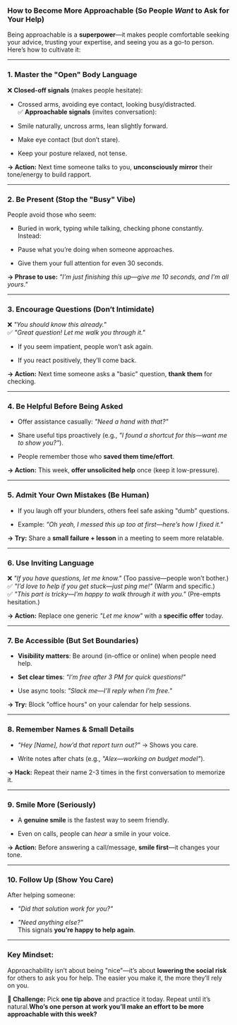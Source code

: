 ### **How to Become More Approachable (So People _Want_ to Ask for Your Help)**

Being approachable is a **superpower**—it makes people comfortable seeking your advice, trusting your expertise, and seeing you as a go-to person. Here’s how to cultivate it:

* * *

### **1\. Master the "Open" Body Language**

❌ **Closed-off signals** (makes people hesitate):

*   Crossed arms, avoiding eye contact, looking busy/distracted.  
    ✅ **Approachable signals** (invites conversation):
    
*   Smile naturally, uncross arms, lean slightly forward.
    
*   Make eye contact (but don’t stare).
    
*   Keep your posture relaxed, not tense.
    

**→ Action:** Next time someone talks to you, **unconsciously mirror** their tone/energy to build rapport.

* * *

### **2\. Be Present (Stop the "Busy" Vibe)**

People avoid those who seem:

*   Buried in work, typing while talking, checking phone constantly.  
    Instead:
    
*   Pause what you’re doing when someone approaches.
    
*   Give them your full attention for even 30 seconds.
    

**→ Phrase to use:** _"I’m just finishing this up—give me 10 seconds, and I’m all yours."_

* * *

### **3\. Encourage Questions (Don’t Intimidate)**

❌ _"You should know this already."_  
✅ _"Great question! Let me walk you through it."_

*   If you seem impatient, people won’t ask again.
    
*   If you react positively, they’ll come back.
    

**→ Action:** Next time someone asks a "basic" question, **thank them** for checking.

* * *

### **4\. Be Helpful Before Being Asked**

*   Offer assistance casually: _"Need a hand with that?"_
    
*   Share useful tips proactively (e.g., _"I found a shortcut for this—want me to show you?"_).
    
*   People remember those who **saved them time/effort**.
    

**→ Action:** This week, **offer unsolicited help** once (keep it low-pressure).

* * *

### **5\. Admit Your Own Mistakes (Be Human)**

*   If you laugh off your blunders, others feel safe asking "dumb" questions.
    
*   Example: _"Oh yeah, I messed this up too at first—here’s how I fixed it."_
    

**→ Try:** Share a **small failure + lesson** in a meeting to seem more relatable.

* * *

### **6\. Use Inviting Language**

❌ _"If you have questions, let me know."_ (Too passive—people won’t bother.)  
✅ _"I’d love to help if you get stuck—just ping me!"_ (Warm and specific.)  
✅ _"This part is tricky—I’m happy to walk through it with you."_ (Pre-empts hesitation.)

**→ Action:** Replace one generic _"Let me know"_ with a **specific offer** today.

* * *

### **7\. Be Accessible (But Set Boundaries)**

*   **Visibility matters**: Be around (in-office or online) when people need help.
    
*   **Set clear times**: _"I’m free after 3 PM for quick questions!"_
    
*   Use async tools: _"Slack me—I’ll reply when I’m free."_
    

**→ Try:** Block "office hours" on your calendar for help sessions.

* * *

### **8\. Remember Names & Small Details**

*   _"Hey \[Name\], how’d that report turn out?"_ → Shows you care.
    
*   Write notes after chats (e.g., _"Alex—working on budget model"_).
    

**→ Hack:** Repeat their name 2-3 times in the first conversation to memorize it.

* * *

### **9\. Smile More (Seriously)**

*   A **genuine smile** is the fastest way to seem friendly.
    
*   Even on calls, people can _hear_ a smile in your voice.
    

**→ Action:** Before answering a call/message, **smile first**—it changes your tone.

* * *

### **10\. Follow Up (Show You Care)**

After helping someone:

*   _"Did that solution work for you?"_
    
*   _"Need anything else?"_  
    This signals **you’re happy to help again**.
    

* * *

### **Key Mindset:**

Approachability isn’t about being "nice"—it’s about **lowering the social risk** for others to ask you for help. The easier you make it, the more they’ll rely on you.

**🎯 Challenge:** Pick **one tip above** and practice it today. Repeat until it’s natural.**Who’s one person at work you’ll make an effort to be more approachable with this week?**
